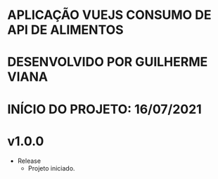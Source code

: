 # APLICAÇÃO VUEJS CONSUMO DE API DE ALIMENTOS
# DESENVOLVIDO POR GUILHERME VIANA
# INÍCIO DO PROJETO: 16/07/2021

# v1.0.0
* Release
    - Projeto iniciado.